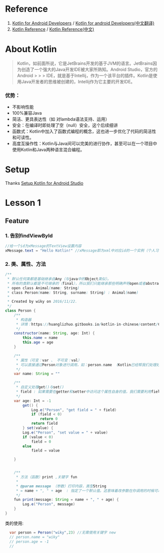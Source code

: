 # Reference
1. [Kotlin for Android Developers][1] / [Kotlin for android Developers(中文翻译)][2]
2. [Kotlin Reference][3] / [Kotlin Reference(中文)][4]

# About Kotlin
> Kotlin，如前面所说，它是JetBrains开发的基于JVM的语言。JetBrains因为创造了一个强大的Java开发IDE被大家所熟知。Android Studio，官方的Android > > > IDE，就是基于Intellij，作为一个该平台的插件。Kotlin是使用Java开发者的思维被创建的，Intellij作为它主要的开发IDE。

### 优势： 
- 不影响性能
- 100%兼容Java
- 简洁、更具表达性（如 对lambda语法支持、运用）
- 安全：在编译时即处理了空（null）安全，这个后续细讲
- 函数式：Kotlin中加入了函数式编程的概念，这也进一步优化了代码的简洁性和可读性。
- 高度互操作性：Kotlin与Java间可以完美的进行协作，甚至可以在一个项目中使用Kotlin和Java两种语言混合编程。


  
# Setup
  Thanks [Setup Kotlin for Android Studio][5]
  
# Lesson 1

## Feature
### 1. 告别findViewById
```java
//给一个id为xMessage的TextView设置内容
xMessage.text = "Hello Kotlin!" //xMessage即为xml中对应id的一个实例（个人习惯以x开头，便于区分）
```
### 2. 类、属性、方法
```java 
/**
 * 默认任何类都是基础继承自Any（与java中的Object类似）。
 * 所有的类默认都是不可继承的（final），所以我们只能继承那些明确声明open或者abstract的类：
 * open class Animal(name: String)
 * class Person(name: String, surname: String) : Animal(name)
 *
 * Created by wiky on 2016/11/22.
 */
class Person {
    /**
     * 构造器
     * 详情：https://huanglizhuo.gitbooks.io/kotlin-in-chinese/content/ClassesAndObjects/Classes-and-Inheritance.html
     */
    constructor(name: String, age: Int) {
        this.name = name
        this.age = age
    }

    /**
     * 属性（可变：var 、 不可变：val）
     * 可以直接通过Person对象进行调用，如：person.name （Kotlin已经帮我们处理好了setter()/getter()方法）
     */
    var name: String = ""

    /**
     * 自定义处理get()与set()
     * field : 如果需要在getter和setter中访问这个属性自身的值，我们需要利用field这个预留字段来访问，它会被编译器找到正在使用的并自动创建。
     */
    var age: Int = -1
        get() {
            Log.e("Person", "get field = " + field)
            if (field < 0)
                return 0
            return field
        } set(value) {
        Log.e("Person", "set value = " + value)
        if (value < 0)
            field = 0
        else
            field = value

    }


    /**
     * 方法（函数）print ,关键字 fun
     *
     * @param message （参数）打印内容，类型String
     * = name + ", " + age  : 指定了一个默认值。这意味着改参数在你调用的时候可以传入或者不传，这样可以避免你需要的重载函数：
     */
    fun print(message: String = name + ", " + age) {
        Log.e("Person", message)
    }
}
```
类的使用:
```java
  var person = Person("wiky",23) //无需使用关键字 new
  // person.name = "wiky"
  // person.age = -1
  //
```


  [1]: https://leanpub.com/kotlin-for-android-developers
  [2]: https://www.gitbook.com/book/wangjiegulu/kotlin-for-android-developers-zh/details
  [3]: http://kotlinlang.org/docs/reference/
  [4]: https://huanglizhuo.gitbooks.io/kotlin-in-chinese/content/ClassesAndObjects/Classes-and-Inheritance.html
  [5]: https://medium.com/@elye.project/setup-kotlin-for-android-studio-1bffdf1362e8#.ajsznzpkf
